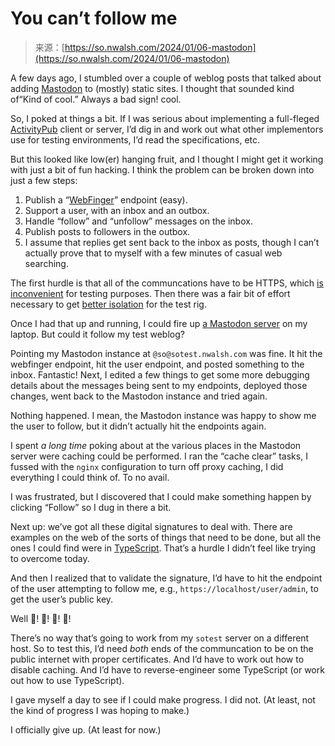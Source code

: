 <!--yml
category: 未分类
date: 2024-05-27 14:42:04
-->

# You can’t follow me

> 来源：[https://so.nwalsh.com/2024/01/06-mastodon](https://so.nwalsh.com/2024/01/06-mastodon)

A few days ago, I stumbled over a couple of weblog posts that talked about adding [Mastodon](https://en.wikipedia.org/wiki/Mastodon_(social_network)) to (mostly) static sites. I thought that sounded kind of“Kind of cool.” Always a bad sign! cool.

So, I poked at things a bit. If I was serious about implementing a full-fleged [ActivityPub](https://en.wikipedia.org/wiki/ActivityPub) client or server, I’d dig in and work out what other implementors use for testing environments, I’d read the specifications, etc.

But this looked like low(er) hanging fruit, and I thought I might get it working with just a bit of fun hacking. I think the problem can be broken down into just a few steps:

1.  Publish a “[WebFinger](https://en.wikipedia.org/wiki/WebFinger)” endpoint (easy).
2.  Support a user, with an inbox and an outbox.
3.  Handle “follow” and “unfollow” messages on the inbox.
4.  Publish posts to followers in the outbox.
5.  I assume that replies get sent back to the inbox as posts, though I can’t actually prove that to myself with a few minutes of casual web searching.

The first hurdle is that all of the communcations have to be HTTPS, which [is inconvenient](/2023/12/31-https) for testing purposes. Then there was a fair bit of effort necessary to get [better isolation](/2024/01/06-isolation) for the test rig.

Once I had that up and running, I could fire up [a Mastodon server](https://github.com/martinheinz/mastodon-local) on my laptop. But could it follow my test weblog?

Pointing my Mastodon instance at `@so@sotest.nwalsh.com` was fine. It hit the webfinger endpoint, hit the user endpoint, and posted something to the inbox. Fantastic! Next, I edited a few things to get some more debugging details about the messages being sent to my endpoints, deployed those changes, went back to the Mastodon instance and tried again.

Nothing happened. I mean, the Mastodon instance was happy to show me the user to follow, but it didn’t actually hit the endpoints again.

I spent *a long time* poking about at the various places in the Mastodon server were caching could be performed. I ran the “cache clear” tasks, I fussed with the `nginx` configuration to turn off proxy caching, I did everything I could think of. To no avail.

I was frustrated, but I discovered that I could make something happen by clicking “Follow” so I dug in there a bit.

Next up: we’ve got all these digital signatures to deal with. There are examples on the web of the sorts of things that need to be done, but all the ones I could find were in [TypeScript](https://en.wikipedia.org/wiki/TypeScript). That’s a hurdle I didn’t feel like trying to overcome today.

And then I realized that to validate the signature, I’d have to hit the endpoint of the user attempting to follow me, e.g., `https://localhost/user/admin`, to get the user’s public key.

Well 🤬! 🤬! 🤬! 🤬!

There’s no way that’s going to work from my `sotest` server on a different host. So to test this, I’d need *both* ends of the communcation to be on the public internet with proper certificates. And I’d have to work out how to disable caching. And I’d have to reverse-engineer some TypeScript (or work out how to use TypeScript).

I gave myself a day to see if I could make progress. I did not. (At least, not the kind of progress I was hoping to make.)

I officially give up. (At least for now.)
